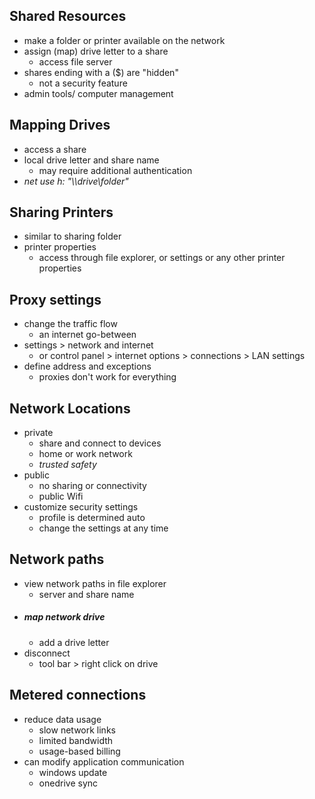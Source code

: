 ## Shared Resources
- make a folder or printer available on the network 
- assign (map) drive letter to a share
	- access file server
- shares ending with a ($) are "hidden"
	- not a security feature
- admin tools/ computer management 

## Mapping Drives
- access a share
- local drive letter and share name 
	- may require additional authentication
- *net use h: "\\\\drive\\folder"*

## Sharing Printers
- similar to sharing folder
- printer properties
	- access through file explorer, or settings or any other printer properties

## Proxy settings
- change the traffic flow
	- an internet go-between
- settings > network and internet
	- or control panel > internet options > connections > LAN settings
- define address and exceptions 
	- proxies don't work for everything 

## Network Locations 
- private
	- share and connect to devices 
	- home or work network
	- *trusted safety*
- public
	- no sharing or connectivity 
	- public Wifi
- customize security settings
	- profile is determined auto 
	- change the settings at any time

## Network paths
- view network paths in file explorer 
	- server and share name
- ##### map network drive
	- add a drive letter
- disconnect 
	- tool bar > right click on drive

## Metered connections
- reduce data usage
	- slow network links
	- limited bandwidth 
	- usage-based billing
- can modify application communication 
	- windows update
	- onedrive sync
